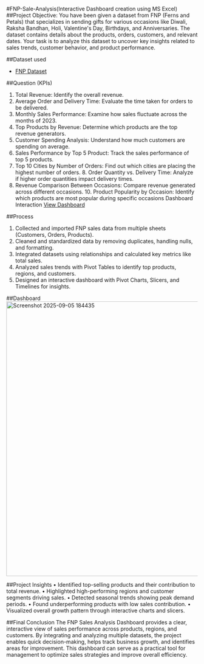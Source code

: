 #FNP-Sale-Analysis(Interactive Dashboard creation using MS Excel)
##Project Objective:
You have been given a dataset from FNP (Ferns and Petals) that specializes in sending gifts for various occasions like Diwali, Raksha Bandhan, Holi, Valentine's Day, Birthdays, and Anniversaries. The dataset contains details about the products, orders, customers, and relevant dates. Your task is to analyze this dataset to uncover key insights related to sales trends, customer behavior, and product performance.

##Dataset used
-	<a href="https://github.com/Rajratna2004/Excel-Projects/blob/main/FNP%20project(Auto_).xlsx" >FNP Dataset</a>

##Question (KPIs)
 1. Total Revenue: Identify the overall revenue. 
2. Average Order and Delivery Time: Evaluate the time taken for orders to be delivered. 
3. Monthly Sales Performance: Examine how sales fluctuate across the months of 2023. 
4. Top Products by Revenue: Determine which products are the top revenue generators. 
5. Customer Spending Analysis: Understand how much customers are spending on average. 
6. Sales Performance by Top 5 Product: Track the sales performance of top 5 products. 
7. Top 10 Cities by Number of Orders: Find out which cities are placing the highest number of orders. 8. Order Quantity vs. Delivery Time: Analyze if higher order quantities impact delivery times. 
9. Revenue Comparison Between Occasions: Compare revenue generated across different occasions. 10. Product Popularity by Occasion: Identify which products are most popular during specific occasions
Dashboard Interaction <a href="https://github.com/Rajratna2004/Excel-Projects/blob/main/Screenshot%202025-09-05%20184435.png" > View Dashboard<a/>

##Process
1.	Collected and imported FNP sales data from multiple sheets (Customers, Orders, Products).
2.	Cleaned and standardized data by removing duplicates, handling nulls, and formatting.
3.	Integrated datasets using relationships and calculated key metrics like total sales.
4.	Analyzed sales trends with Pivot Tables to identify top products, regions, and customers.
5.	Designed an interactive dashboard with Pivot Charts, Slicers, and Timelines for insights.

##Dashboard
<img width="1892" height="722" alt="Screenshot 2025-09-05 184435" src="https://github.com/user-attachments/assets/dbfb0e19-4bcf-4c61-b98b-cf33f7a54f92" />

##Project Insights
•	Identified top-selling products and their contribution to total revenue.
•	Highlighted high-performing regions and customer segments driving sales.
•	Detected seasonal trends showing peak demand periods.
•	Found underperforming products with low sales contribution.
•	Visualized overall growth pattern through interactive charts and slicers.

##Final Conclusion
The FNP Sales Analysis Dashboard provides a clear, interactive view of sales performance across products, regions, and customers. By integrating and analyzing multiple datasets, the project enables quick decision-making, helps track business growth, and identifies areas for improvement. This dashboard can serve as a practical tool for management to optimize sales strategies and improve overall efficiency.





